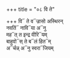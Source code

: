 +++
title = "०८ वि ते"

+++
वि᳓ ते व᳓ज्रासो अस्थिरन्  
नवतिं᳓ नावि᳓या अ᳓नु  
मह᳓त् त इन्द्र वीरि᳓यम्  
बाहुवो᳓स् ते ब᳓लं हित᳓म्  
अ᳓र्चन्न् अ᳓नु स्वरा᳓जियम्